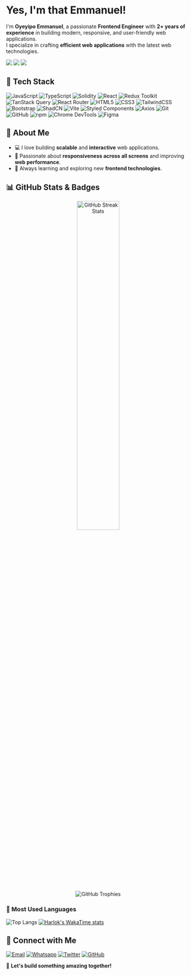 # Yes, I'm that Emmanuel!
 
I'm **Oyeyipo Emmanuel**, a passionate **Frontend Engineer** with **2+ years of experience** in building modern, responsive, and user-friendly web applications.  
I specialize in crafting **efficient web applications** with the latest web technologies.

<section>
  <a style="text-decoration: none;" href="https://github.com/OyeyipoEmmanuel">
    <img src="https://img.shields.io/github/followers/OyeyipoEmmanuel?logo=github&style=for-the-badge&logoColor=white&labelColor=131820&color=FFFFFF" />
  </a>
  <a style="text-decoration: none;" href="https://github.com/OyeyipoEmmanuel">
    <img src="https://img.shields.io/github/stars/OyeyipoEmmanuel?affiliations=OWNER%2CCOLLABORATOR&logo=github&style=for-the-badge&logoColor=white&labelColor=131820&color=FFFFFF" />
  </a>   
    <a style="text-decoration: none;" href="https://github.com/OyeyipoEmmanuel">
    <img src="https://komarev.com/ghpvc/?username=OyeyipoEmmanuel&style=for-the-badge&label=Profile%20Views&color=FFFFFF&labelColor=131820" />
  </a>
</section>

## 🚀 Tech Stack
![JavaScript](https://img.shields.io/badge/-JavaScript-F7DF1E?style=flat&logo=javascript&logoColor=black)
![TypeScript](https://img.shields.io/badge/-TypeScript-3178C6?style=flat&logo=typescript&logoColor=white)
![Solidity](https://img.shields.io/badge/-Solidity-363636?style=flat&logo=solidity&logoColor=white)
![React](https://img.shields.io/badge/-React-61DAFB?style=flat&logo=react)
![Redux Toolkit](https://img.shields.io/badge/-Redux%20Toolkit-764ABC?style=flat&logo=redux)
![TanStack Query](https://img.shields.io/badge/-TanStack%20Query-7C3AED?style=flat&logo=tanstack&logoColor=white)
![React Router](https://img.shields.io/badge/-react--router-CA4245?style=flat&logo=react-router&logoColor=white)
![HTML5](https://img.shields.io/badge/-HTML5-E34F26?style=flat&logo=html5&logoColor=white)
![CSS3](https://img.shields.io/badge/-CSS3-1572B6?style=flat&logo=css3&logoColor=white)
![TailwindCSS](https://img.shields.io/badge/-TailwindCSS-38B2AC?style=flat&logo=tailwind-css&logoColor=white)
![Bootstrap](https://img.shields.io/badge/-Bootstrap-7952B3?style=flat&logo=bootstrap&logoColor=white)
![ShadCN](https://img.shields.io/badge/-ShadCN%2FUI-black?style=flat&logo=shadcn&logoColor=white)
![Vite](https://img.shields.io/badge/-Vite-646CFF?style=flat&logo=vite&logoColor=white)
![Styled Components](https://img.shields.io/badge/-Styled%20Components-DB7093?style=flat&logo=styled-components&logoColor=white)
![Axios](https://img.shields.io/badge/-Axios-5A29E4?style=flat&logo=axios&logoColor=white)
![Git](https://img.shields.io/badge/-Git-F05032?style=flat&logo=git&logoColor=white)
![GitHub](https://img.shields.io/badge/-GitHub-181717?style=flat&logo=github&logoColor=white)
![npm](https://img.shields.io/badge/-npm-CB3837?style=flat&logo=npm&logoColor=white)
![Chrome DevTools](https://img.shields.io/badge/-Chrome%20DevTools-4285F4?style=flat&logo=google-chrome&logoColor=white)
![Figma](https://img.shields.io/badge/-Figma-F24E1E?style=flat&logo=figma&logoColor=white)



## 🌟 About Me
- 💻 I love building **scalable** and **interactive** web applications.
- 🎨 Passionate about **responsiveness across all screens** and improving **web performance**.
- 🔧 Always learning and exploring new **frontend technologies**.

## 📊 GitHub Stats & Badges
<p align="center">
  <img src="https://github-readme-streak-stats.herokuapp.com/?user=OyeyipoEmmanuel&theme=radical" width="48%" alt="GitHub Streak Stats"/>
</p>

<p align="center">
  <img src="https://github-profile-trophy.vercel.app/?username=OyeyipoEmmanuel&theme=radical&no-frame=true&no-bg=true&margin-w=15" alt="GitHub Trophies"/>
</p>

### 📌 Most Used Languages  
![Top Langs](https://github-readme-stats.vercel.app/api/top-langs/?username=OyeyipoEmmanuel&layout=compact&theme=radical)
[![Harlok's WakaTime stats](https://github-readme-stats.vercel.app/api/wakatime?username=EmmanuelDeLeo)](https://github.com/OyeyipoEmmanuel)


## 📱 Connect with Me
[![Email](https://img.shields.io/badge/-Email-D14836?style=flat&logo=gmail&logoColor=white)](mailto:emmasco0207@gmail.com)
[![Whatsapp](https://img.shields.io/badge/-WhatsApp-25D366?style=flat&logo=whatsapp&logoColor=white)](https://wa.me/+2348111184177)
[![Twitter](https://img.shields.io/badge/-Twitter-1DA1F2?style=flat&logo=twitter&logoColor=white)](https://twitter.com/Emma_Leo01)
[![GitHub](https://img.shields.io/badge/-GitHub-181717?style=flat&logo=github&logoColor=white)](https://github.com/OyeyipoEmmanuel)

🚀 **Let's build something amazing together!**

